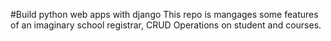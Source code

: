 #Build python web apps with django 
This repo is mangages some features of an imaginary school registrar, CRUD Operations on student and courses.
